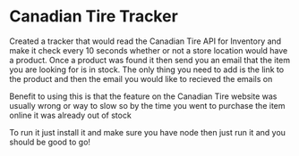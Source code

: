 # Canadian Tire Tracker

Created a tracker that would read the Canadian Tire API for Inventory and make it check every 10 seconds whether or not a store location would have a product. Once a product was found it then send you an email that the item you are looking for is in stock. The only thing you need to add is the link to the product and then the email you would like to recieved the emails on

Benefit to using this is that the feature on the Canadian Tire website was usually wrong or way to slow so by the time you went to purchase the item online it was already out of stock

To run it just install it and make sure you have node then just run it and you should be good to go!
